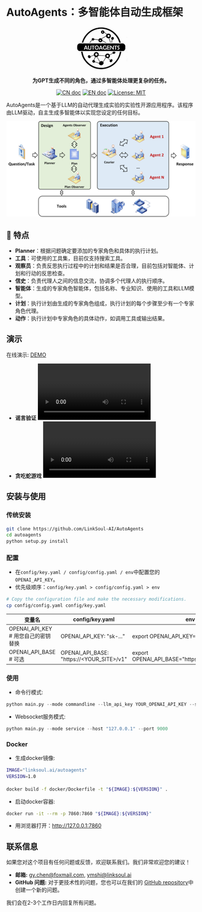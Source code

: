 # AutoAgents：多智能体自动生成框架

<p align="center">
<a href=""><img src="resources/logo-autoagents.jpg" alt="autoagents logo: Enable GPT to work in software company, collaborating to tackle more complex tasks." width="150px"></a>
</p>

<p align="center">
<b>为GPT生成不同的角色，通过多智能体处理更复杂的任务。
</b>
</p>

<p align="center">
<a href="docs/README_CN.md"><img src="https://img.shields.io/badge/文档-中文版-blue.svg" alt="CN doc"></a>
<a href="README.md"><img src="https://img.shields.io/badge/document-English-blue.svg" alt="EN doc"></a>
<a href="https://opensource.org/license/apache-2-0"><img src="https://img.shields.io/badge/License-apache2-yellow.svg" alt="License: MIT"></a>
</p>

AutoAgents是一个基于LLM的自动代理生成实验的实验性开源应用程序。该程序由LLM驱动，自主生成多智能体以实现您设定的任何目标。

<p align="center">
    <img src=./resources/framework.jpg width="800">
</p>

## 🚀 特点
- **Planner**：根据问题确定要添加的专家角色和具体的执行计划。
- **工具**：可使用的工具集，目前仅支持搜索工具。
- **观察员**：负责反思执行过程中的计划和结果是否合理，目前包括对智能体、计划和行动的反思检查。
- **信史**：负责代理人之间的信息交流，协调多个代理人的执行顺序。
- **智能体**：生成的专家角色智能体，包括名称、专业知识、使用的工具和LLM模型。
- **计划**：执行计划由生成的专家角色组成，执行计划的每个步骤至少有一个专家角色代理。
- **动作**：执行计划中专家角色的具体动作，如调用工具或输出结果。

## 演示
在线演示: [DEMO](https://huggingface.co/spaces/LinkSoul/AutoAgents)

- **谣言验证**
<video src='https://github.com/shiyemin/AutoAgents/assets/1501158/41898e0d-4137-450c-ad9b-bfb9b8c1d27b.mp4'></video>
- **贪吃蛇游戏**
<video src='https://github.com/shiyemin/AutoAgents/assets/1501158/a327dbcc-4b7f-45f8-81ce-6eafd8071df1.mp4'></video>

## 安装与使用

### 传统安装

```bash
git clone https://github.com/LinkSoul-AI/AutoAgents
cd autoagents
python setup.py install
```

### 配置

- 在`config/key.yaml / config/config.yaml / env`中配置您的`OPENAI_API_KEY`。 
- 优先级顺序：`config/key.yaml > config/config.yaml > env`

```bash
# Copy the configuration file and make the necessary modifications.
cp config/config.yaml config/key.yaml
```

| 变量名                             | config/key.yaml                           | env                                             |
| ------------------------------------------ | ----------------------------------------- | ----------------------------------------------- |
| OPENAI_API_KEY # 用您自己的密钥替换 | OPENAI_API_KEY: "sk-..."                  | export OPENAI_API_KEY="sk-..."                  |
| OPENAI_API_BASE # 可选                 | OPENAI_API_BASE: "https://<YOUR_SITE>/v1" | export OPENAI_API_BASE="https://<YOUR_SITE>/v1" |

### 使用
- 命令行模式:
```python
python main.py --mode commandline --llm_api_key YOUR_OPENAI_API_KEY --serapi_key YOUR_SERPAPI_KEY --idea "Plan a tour for architectural photography in Barcelona"
```
- Websocket服务模式:
```python
python main.py --mode service --host "127.0.0.1" --port 9000
```
### Docker
- 生成docker镜像:
```bash
IMAGE="linksoul.ai/autoagents"
VERSION=1.0

docker build -f docker/Dockerfile -t "${IMAGE}:${VERSION}" .
```
- 启动docker容器:
```bash
docker run -it --rm -p 7860:7860 "${IMAGE}:${VERSION}"
```
- 用浏览器打开：http://127.0.0.1:7860


## 联系信息

如果您对这个项目有任何问题或反馈，欢迎联系我们。我们非常欢迎您的建议！

- **邮箱:** gy.chen@foxmail.com, ymshi@linksoul.ai
- **GitHub 问题:**  对于更技术性的问题，您也可以在我们的 [GitHub repository](https://github.com/LinkSoul-AI/AutoAgents/issues)中创建一个新的问题。

我们会在2-3个工作日内回复所有问题。

